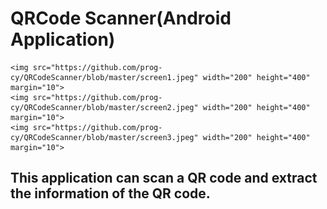 # QRCode Scanner(Android Application)

<p align = "center">
	
	<img src="https://github.com/prog-cy/QRCodeScanner/blob/master/screen1.jpeg" width="200" height="400"
	margin="10">
	<img src="https://github.com/prog-cy/QRCodeScanner/blob/master/screen2.jpeg" width="200" height="400"
	margin="10">
	<img src="https://github.com/prog-cy/QRCodeScanner/blob/master/screen3.jpeg" width="200" height="400"
	margin="10">

</p>

## This application can scan a QR code and extract the information of the QR code.
